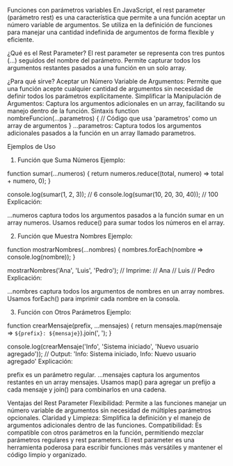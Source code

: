 Funciones con parámetros variables
En JavaScript, el rest parameter (parámetro rest) es una característica que permite a una función aceptar un número variable de argumentos. Se utiliza en la definición de funciones para manejar una cantidad indefinida de argumentos de forma flexible y eficiente.

¿Qué es el Rest Parameter?
El rest parameter se representa con tres puntos (...) seguidos del nombre del parámetro. Permite capturar todos los argumentos restantes pasados a una función en un solo array.

¿Para qué sirve?
Aceptar un Número Variable de Argumentos: Permite que una función acepte cualquier cantidad de argumentos sin necesidad de definir todos los parámetros explícitamente.
Simplificar la Manipulación de Argumentos: Captura los argumentos adicionales en un array, facilitando su manejo dentro de la función.
Sintaxis
function nombreFuncion(...parametros) {
// Código que usa 'parametros' como un array de argumentos
}
...parametros: Captura todos los argumentos adicionales pasados a la función en un array llamado parametros.


Ejemplos de Uso
1. Función que Suma Números
   Ejemplo:

function sumar(...numeros) {
return numeros.reduce((total, numero) => total + numero, 0);
}

console.log(sumar(1, 2, 3));       // 6
console.log(sumar(10, 20, 30, 40)); // 100
Explicación:

...numeros captura todos los argumentos pasados a la función sumar en un array numeros.
Usamos reduce() para sumar todos los números en el array.


2. Función que Muestra Nombres
   Ejemplo:

function mostrarNombres(...nombres) {
nombres.forEach(nombre => console.log(nombre));
}

mostrarNombres('Ana', 'Luis', 'Pedro');
// Imprime:
// Ana
// Luis
// Pedro
Explicación:

...nombres captura todos los argumentos de nombres en un array nombres.
Usamos forEach() para imprimir cada nombre en la consola.




3. Función con Otros Parámetros
   Ejemplo:

function crearMensaje(prefix, ...mensajes) {
return mensajes.map(mensaje => `${prefix}: ${mensaje}`).join(', ');
}

console.log(crearMensaje('Info', 'Sistema iniciado', 'Nuevo usuario agregado'));
// Output: 'Info: Sistema iniciado, Info: Nuevo usuario agregado'
Explicación:

prefix es un parámetro regular.
...mensajes captura los argumentos restantes en un array mensajes.
Usamos map() para agregar un prefijo a cada mensaje y join() para combinarlos en una cadena.


Ventajas del Rest Parameter
Flexibilidad: Permite a las funciones manejar un número variable de argumentos sin necesidad de múltiples parámetros opcionales.
Claridad y Limpieza: Simplifica la definición y el manejo de argumentos adicionales dentro de las funciones.
Compatibilidad: Es compatible con otros parámetros en la función, permitiendo mezclar parámetros regulares y rest parameters.
El rest parameter es una herramienta poderosa para escribir funciones más versátiles y mantener el código limpio y organizado.

 

 

 

 

 

